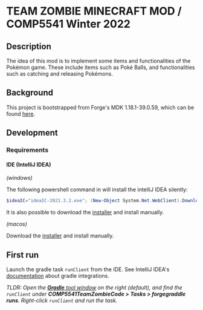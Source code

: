 # TEAM ZOMBIE MINECRAFT MOD / COMP5541 Winter 2022

## Description

The idea of this mod is to implement some items and functionalities of the Pokémon game. These include items such as Poké Balls, and functionalities such as catching and releasing Pokémons.

## Background

This project is bootstrapped from Forge's MDK 1.18.1-39.0.59, which can be found [here](https://adfoc.us/serve/sitelinks/?id=271228&url=https://maven.minecraftforge.net/net/minecraftforge/forge/1.18.1-39.0.59/forge-1.18.1-39.0.59-mdk.zip).

## Development

### Requirements

#### IDE (IntelliJ IDEA)

_(windows)_

The following powershell command in will install the intelliJ IDEA silently: 

```powershell
$ideaIC="ideaIC-2021.3.2.exe"; (New-Object System.Net.WebClient).DownloadFile("https://download.jetbrains.com/idea/${ideaIC}", "${PWD}/${ideaIC}"); Start-Process "${PWD}/${ideaIC}" -ArgumentList "/S"
```

It is also possible to download the [installer](https://download.jetbrains.com/idea/ideaIC-2021.3.2.exe) and install manually.

_(macos)_

Download the [installer](https://download.jetbrains.com/idea/ideaIC-2021.3.2.dmg) and install manually.

## First run

Launch the gradle task `runClient` from the IDE. See IntelliJ IDEA's [documentation](https://www.jetbrains.com/help/idea/work-with-gradle-tasks.html) about gradle integrations. 

_TLDR: Open the [**Gradle** tool window](https://www.jetbrains.com/help/idea/jetgradle-tool-window.html) on the right (default), and find the `runClient` under **COMP5541TeamZombieCode > Tasks > forgegraddle runs**. Right-click `runClient` and run the task._